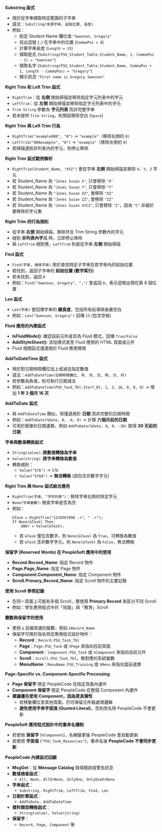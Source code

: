 **Substring 函式**  
- 用於從字串擷取特定範圍的子字串  
- 語法：`Substring(來源字串, 起始位置, 長度)`  
- 例如：  
  - 給定 Student Name 欄位值 `"Swenson, Gregory"`  
  - 找出逗號 (`,`) 在字串中的位置 (`CommaPos = 8`)  
  - 計算字串長度 (`Length = 15`)  
  - 擷取姓氏 (`Substring(PSU_Student_Table.Student_Name, 1, CommaPos - 1) = "Swenson"`)  
  - 擷取名字 (`Substring(PSU_Student_Table.Student_Name, CommaPos + 1, Length - CommaPos) = "Gregory"`)  
  - 顯示訊息 `"First name is Gregory Swenson"`  

**Right Trim 和 Left Trim 函式**  
- `RightTrim`：從 **右側** 開始掃描並移除指定字元列表中的字元  
- `LeftTrim`：從 **左側** 開始掃描並移除指定字元列表中的字元  
- `Trim String` 參數為 **字元列表** 而非完整字串  
- 若未提供 `Trim String`，則預設移除空白 (`Space`)  

**Right Trim 與 Left Trim 行為**  
- `RightTrim("example000", "0")` → `"example"`（移除右側的 `0`）  
- `LeftTrim("000example", "0")` → `"example"`（移除左側的 `0`）  
- 若掃描遇到非列表內的字元，則停止移除  

**Right Trim 函式範例解析**  
- `RightTrim(Student_Name, "XYZ")` 會從字串 **右側** 開始掃描並移除 `X`、`Y`、`Z` 字元  
- 若 Student_Name 為 `"Jones Susan X"`, 只會移除 `"X"`  
- 若 Student_Name 為 `"Jones Susan Y"`, 只會移除 `"Y"`  
- 若 Student_Name 為 `"Jones Susan XZ"`, 會移除 `"XZ"`  
- 若 Student_Name 為 `"Jones Susan ZZ"`, 會移除 `"ZZ"`  
- 若 Student_Name 為 `"Jones Susan XYCZ"`, 只會移除 `"Z"`，因為 `"C"` 非屬於要移除的字元集  

**Right Trim 的行為規則**  
- 從字串 **右側** 開始掃描，移除符合 Trim String 參數內的字元  
- 碰到 **非列表內字元** 時，立即停止移除  
- 與 `LeftTrim` 相對應，`LeftTrim` 則是從字串 **左側** 開始掃描  

**Find 函式**  
- `Find(字串, 搜尋字串)` 用於查找特定子字串在原字串內的起始位置  
- 若找到，返回子字串的 **起始位置 (數字索引)**  
- 若未找到，返回 `0`  
- 例如：`Find("Swenson, Gregory", ",")` 會返回 `8`，表示逗號出現在第 8 個位置  

**Len 函式**  
- `Len(字串)` 會回傳字串的 **總長度**，包括所有前導與後置空白  
- 例如：`Len("Swenson, Gregory")` 回傳 `15` (包含空格)  

**Fluid 應用的內建函式**  
- **IsFluidMode()**: 確認目前元件是否為 Fluid 模式，回傳 `True/False`  
- **AddStyleSheet()**: 添加樣式表至 Fluid 應用的 HTML 頁面或元件  
- Fluid 相關函式僅適用於 Fluid 應用環境  

**AddToDateTime 函式**  
- 用於對日期時間欄位加上或減去指定數值  
- 語法：`AddToDateTime(日期時間欄位, 年, 月, 日, 時, 分, 秒)`  
- 若參數為負值，則可執行日期減法  
- 例如：`AddToDateTime(PSU_Task_Tbl.Start_Dt, 1, 3, 16, 0, 0, 0)` → 增加 **1 年 3 個月 16 天**  

**AddToDate 函式**  
- 與 `AddToDateTime` 類似，但僅適用於 **日期** 而非完整的日期時間  
- 例如：`AddToDate(%Date, 0, -6, 0)` → 計算 **六個月前的日期**  
- 可用於簡單的日期運算，例如 `AddToDate(%Date, 0, 0, -30)` 取得 **30 天前的日期**  

**字串與數值轉換函式**  
- `String(value)`: **將數值轉換為字串**  
- `Value(string)`: **將字串轉換為數值**  
- 轉換規則：
  - `Value("576")` → `576`  
  - `Value("576A")` → **無法轉換** (因包含非數字字元)  

**Right Trim 與 None 函式結合應用**  
- `RightTrim(字串, "字符列表")`：移除字串右側的特定字元  
- `None(字串變數)`: 檢查字串是否為空  
- 例如：
  ```PeopleCode
  &Task = RightTrim("1234567890 .+", " .+");
  If None(&Task) Then
      &Nbr = Value(&Task);
  ```  
  - 若 `&Task` 僅包含數字，則 `None(&Task)` 為 `True`，可轉換為數值  
  - 若 `&Task` 含非數字字元，則 `None(&Task)` 為 `False`，無法轉換  

**保留字 (Reserved Words) 在 PeopleSoft 應用中的使用**  
- **Record.Record_Name**: 指定 Record 物件  
- **Page.Page_Name**: 指定 Page 物件  
- **Component.Component_Name**: 指定 Component 物件  
- **Scroll.Primary_Record_Name**: 指定 Scroll 物件的主要記錄  


**使用 Scroll 參照記錄**  
- 在同一頁面上可能有多個 Scroll，應使用 **Primary Record** 來區分不同 Scroll  
- 例如：學生應用程式中的「技能」與「教育」Scroll  

**變數與保留字的使用**  
- 使用 `&` 前綴來識別變數，例如 `&Record_Name`  
- 保留字可用於指名特定應用程式設計物件：
  - **Record**：`Record.PSU_Task_Tbl`  
  - **Page**：`Page.PSU_Task` 或 `%Page` 來指向目前頁面  
  - **Component**：`Component.PSU_Task` 或 `%Component` 來指向目前元件  
  - **Scroll**：`Scroll.PSU_Task_Tbl`，無對應的系統變數  
  - **MenuName**：`MenuName.PSU_Training` 或 `%Menu` 來指向當前選單  

**Page-Specific vs. Component-Specific Processing**  
- **Page 保留字** 限定 PeopleCode 在指定頁面內運作  
- **Component 保留字** 限定 PeopleCode 在整個 Component 內運作  
- **建議優先使用 Component，因為更具彈性**  
  - 若移動欄位至其他頁面，仍可保留元件級處理邏輯  
  - **避免使用字串字面值 (Quoted Literal)**，否則改名時 PeopleCode 不會更新  

**PeopleSoft 應用程式設計中的重命名機制**  
- 若使用 **保留字** (`%Component`)，名稱變更後 PeopleCode 會自動更新  
- 若使用 **字面值** (`"PSU_Task_Resources"`)，重命名後 **PeopleCode 不會同步更新**  

**PeopleCode 內建函式回顧**  
- **MsgGet**：從 **Message Catalog** 取得錯誤或警告訊息  
- **數值檢查函式**：
  - `All, None, AllOrNone, OnlyOne, OnlyOneOrNone`  
- **字串函式**：
  - `Substring, RightTrim, LeftTrim, Find, Len`  
- **日期計算函式**：
  - `AddToDate, AddToDateTime`  
- **資料類型轉換函式**：
  - `String(value), Value(string)`  
- **保留字**：
  - `Record, Page, Component` 等  



